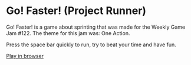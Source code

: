 # Go! Faster! (Project Runner)

Go! Faster! is a game about sprinting that was made for the Weekly Game Jam #122. The theme for this jam was: One Action.

Press the space bar quickly to run, try to beat your time and have fun.

[Play in browser](https://rafaelbriet.itch.io/go-faster)
